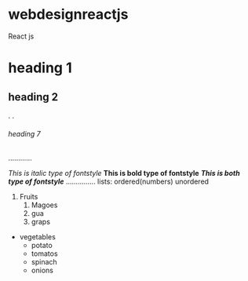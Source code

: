 # webdesignreactjs
React js 
# heading 1
## heading 2
.
.
###### heading 7
............

*This is italic type of fontstyle*
**This is bold type of fontstyle**
***This is both type of fontstyle***
...............
lists:
      ordered(numbers)
      unordered
1. Fruits
   1. Magoes
   2. gua
   3. graps
  
      
* vegetables
  * potato
  * tomatos
  * spinach
  * onions      
